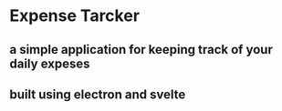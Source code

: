# Expense Tarcker
## a simple application for keeping track of your daily expeses
## built using electron and svelte